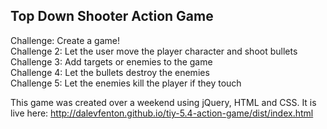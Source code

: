 ## Top Down Shooter Action Game
Challenge: Create a game!  
Challenge 2: Let the user move the player character and shoot bullets  
Challenge 3: Add targets or enemies to the game  
Challenge 4: Let the bullets destroy the enemies  
Challenge 5: Let the enemies kill the player if they touch

This game was created over a weekend using jQuery, HTML and CSS. It is live here:
http://dalevfenton.github.io/tiy-5.4-action-game/dist/index.html
